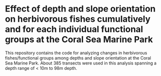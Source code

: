 # Effect of depth and slope orientation on herbivorous fishes cumulatively and for each individual functional groups at the Coral Sea Marine Park

This repository contains the code for analyzing changes in herbivorous fishes/functional groups among depths and slope orientation at the Coral Sea Marine Park. About 385 transects were used in this analysis spanning a depth range of < 10m to 98m depth. 
